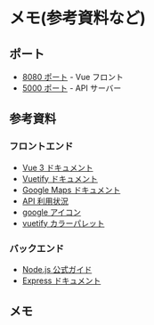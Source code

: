 # メモ(参考資料など)

## ポート

-   [8080 ポート](http://localhost:8080) - Vue フロント
-   [5000 ポート](http://localhost:5000) - API サーバー

## 参考資料

### フロントエンド

-   [Vue 3 ドキュメント](https://v3.vuejs.org/)
-   [Vuetify ドキュメント](https://vuetifyjs.com/en/)
-   [Google Maps ドキュメント](https://developers.google.com/maps/documentation/places/web-service/op-overview?hl=ja&_gl=1*11w1rox*_up*MQ..*_ga*ODEwMTUzNzkzLjE3Mjk3MzAyMDg.*_ga_NRWSTWS78N*MTcyOTczMDIwOC4xLjAuMTcyOTczMDIwOC4wLjAuMA..)
-   [API 利用状況](https://console.cloud.google.com/google/maps-apis/credentials?hl=ja&project=prismatic-grail-434307-a4)
-   [google アイコン](https://fonts.google.com/icons)
-   [vuetify カラーパレット](https://vuetifyjs.com/ja/styles/colors/#section-30af30e930b9)

### バックエンド

-   [Node.js 公式ガイド](https://nodejs.org/en/docs/)
-   [Express ドキュメント](https://expressjs.com/)

## メモ
